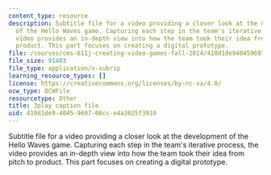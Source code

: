 ```yaml
---
content_type: resource
description: Subtitle file for a video providing a closer look at the development
  of the Hello Waves game. Capturing each step in the team's iterative process, the
  video provides an in-depth view into how the team took their idea from pitch to
  product. This part focuses on creating a digital prototype.
file: /courses/cms-611j-creating-video-games-fall-2014/410d1de94045969708cce4a3025f3910_lxpXowuUdKw.srt
file_size: 91403
file_type: application/x-subrip
learning_resource_types: []
license: https://creativecommons.org/licenses/by-nc-sa/4.0/
ocw_type: OCWFile
resourcetype: Other
title: 3play caption file
uid: 410d1de9-4045-9697-08cc-e4a3025f3910
---
```

Subtitle file for a video providing a closer look at the development of the Hello Waves game. Capturing each step in the team's iterative process, the video provides an in-depth view into how the team took their idea from pitch to product. This part focuses on creating a digital prototype.